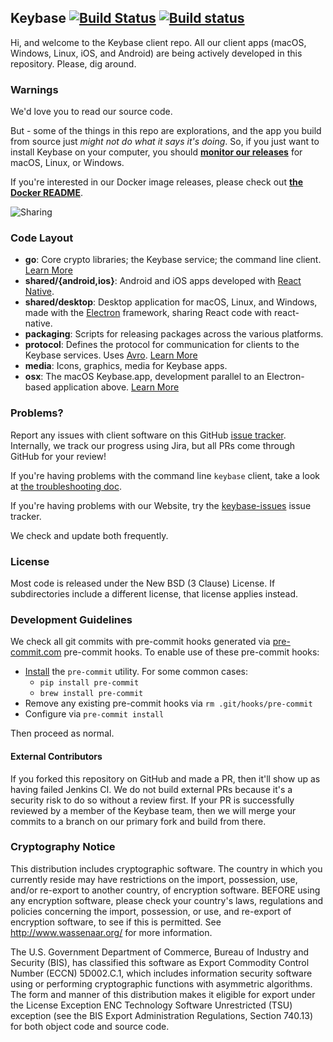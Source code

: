 ## Keybase [![Build Status](https://travis-ci.org/keybase/client.svg?branch=master)](https://travis-ci.org/keybase/client) [![Build status](https://ci.appveyor.com/api/projects/status/90mxorxtj6vixnum/branch/master?svg=true)](https://ci.appveyor.com/project/keybase/client-x5qrt/branch/master)

Hi, and welcome to the Keybase client repo.  All our client apps (macOS,
Windows, Linux, iOS, and Android) are being actively developed in this
repository. Please, dig around.


### Warnings

We'd love you to read our source code.

But - some of the things in this repo are explorations, and the app you build
from source just *might not do what it says it's doing*. So, if you just want
to install Keybase on your computer, you should **[monitor our releases](https://keybase.io/download)** for macOS, Linux, or Windows.

If you're interested in our Docker image releases, please check out **[the Docker README](packaging/linux/docker/README.md)**.

![Sharing](https://keybase.io/images/github/repo_share.png?)


### Code Layout

* **go**: Core crypto libraries; the Keybase service; the command line client. [Learn More](go/README.md)
* **shared/{android,ios}**: Android and iOS apps developed with [React Native](https://facebook.github.io/react-native/).
* **shared/desktop**: Desktop application for macOS, Linux, and Windows, made with the [Electron](https://github.com/atom/electron) framework, sharing React code with react-native.
* **packaging**: Scripts for releasing packages across the various platforms.
* **protocol**: Defines the protocol for communication for clients to the Keybase services. Uses [Avro](http://avro.apache.org/docs/1.7.7/). [Learn More](protocol/README.md)
* **media**: Icons, graphics, media for Keybase apps.
* **osx**: The macOS Keybase.app, development parallel to an Electron-based application above. [Learn More](osx/README.md)

### Problems?

Report any issues with client software on this GitHub
[issue tracker](https://github.com/keybase/client/issues).
Internally, we track our progress using Jira, but all PRs come through GitHub
for your review!

If you're having problems with the command line `keybase` client, take a
look at [the troubleshooting doc](go/doc/troubleshooting.md).

If you're having problems with our Website, try the
[keybase-issues](https://github.com/keybase/keybase-issues) issue tracker.

We check and update both frequently.

### License

Most code is released under the New BSD (3 Clause) License.  If subdirectories
include a different license, that license applies instead.

### Development Guidelines

We check all git commits with pre-commit hooks generated via
[pre-commit.com](http://pre-commit.com) pre-commit hooks.
To enable use of these pre-commit hooks:

* [Install](http://pre-commit.com/#install) the `pre-commit` utility. For some common cases:
  * `pip install pre-commit`
  * `brew install pre-commit`
* Remove any existing pre-commit hooks via `rm .git/hooks/pre-commit`
* Configure via `pre-commit install`

Then proceed as normal.

#### External Contributors

If you forked this repository on GitHub and made a PR, then it'll show up as
having failed Jenkins CI. We do not build external PRs because it's a security
risk to do so without a review first. If your PR is successfully reviewed by a
member of the Keybase team, then we will merge your commits to a branch on our
primary fork and build from there.


### Cryptography Notice

This distribution includes cryptographic software. The country in which you
currently reside may have restrictions on the import, possession, use, and/or
re-export to another country, of encryption software. BEFORE using any
encryption software, please check your country's laws, regulations and policies
concerning the import, possession, or use, and re-export of encryption
software, to see if this is permitted. See http://www.wassenaar.org/ for more
information.

The U.S. Government Department of Commerce, Bureau of Industry and Security
(BIS), has classified this software as Export Commodity Control Number (ECCN)
5D002.C.1, which includes information security software using or performing
cryptographic functions with asymmetric algorithms. The form and manner of this
distribution makes it eligible for export under the License Exception ENC
Technology Software Unrestricted (TSU) exception (see the BIS Export
Administration Regulations, Section 740.13) for both object code and source
code.
